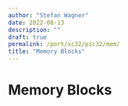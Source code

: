 ```yaml
---
author: "Stefan Wagner"
date: 2022-08-13
description: ""
draft: true
permalink: /port/xc32/pic32/mem/
title: "Memory Blocks"
---
```


# Memory Blocks
